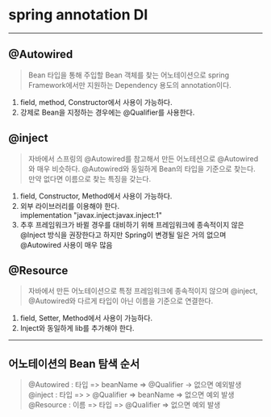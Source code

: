 # spring annotation DI

-----

## @Autowired
> Bean 타입을 통해 주입할 Bean 객체를 찾는 어노테이션으로 spring Framework에서만 지원하는
> Dependency 용도의 annotation이다.
1. field, method, Constructor에서 사용이 가능하다.
2. 강제로 Bean을 지정하는 경우에는 @Qualifier를 사용한다.


## @inject
> 자바에서 스프링의 @Autowired를 참고해서 만든 어노테션으로 @Autowired와 매우 비슷하다. 
> @Autowired와 동일하게 Bean의 타입을 기준으로 찾는다. 만약 없다면 이름으로 찾는 특징을 갖는다.
1. field, Constructor, Method에서 사용이 가능하다.
2. 외부 라이브러리를 이용해야 한다.<br>
   implementation "javax.inject:javax.inject:1"
3. 추후 프레임워크가 바뀔 경우를 대비하기 위해 프레임워크에 종속적이지 않은 
   @Inject 방식을 권장한다고 하지만 Spring이 변경될 일은 거의 없으며 @Autowired 사용이 매우 많음

## @Resource
> 자바에서 만든 어노테이션으로 특정 프레임워크에 종속적이지 않으며 @inject, @Autowired와 
> 다르게 타입이 아닌 이름을 기준으로 연결한다.

1. field, Setter, Method에서 사용이 가능하다.
2. Inject와 동일하게 lib를 추가해야 한다.

---
## 어노테이션의 Bean 탐색 순서 <br>
> @Autowired : 타입 => beanName => @Qualifier -> 없으면 예외발생 <br>
> @inject : 타입 => > @Qualifier => beanName => 없으면 예외 발생 <br>
> @Resource : 이름 => 타입 => @Qualifier => 없으면 예외 발생